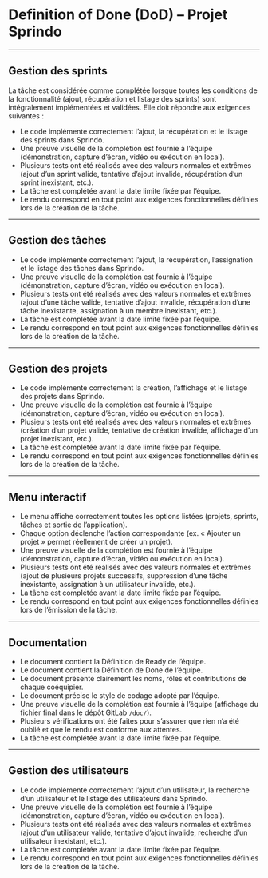 # Definition of Done (DoD) – Projet Sprindo

---

## Gestion des sprints
La tâche est considérée comme complétée lorsque toutes les conditions de la fonctionnalité (ajout, récupération et listage des sprints) sont intégralement implémentées et validées. Elle doit répondre aux exigences suivantes :  
- Le code implémente correctement l’ajout, la récupération et le listage des sprints dans Sprindo.  
- Une preuve visuelle de la complétion est fournie à l’équipe (démonstration, capture d’écran, vidéo ou exécution en local).  
- Plusieurs tests ont été réalisés avec des valeurs normales et extrêmes (ajout d’un sprint valide, tentative d’ajout invalide, récupération d’un sprint inexistant, etc.).  
- La tâche est complétée avant la date limite fixée par l’équipe.  
- Le rendu correspond en tout point aux exigences fonctionnelles définies lors de la création de la tâche.  

---

## Gestion des tâches
- Le code implémente correctement l’ajout, la récupération, l’assignation et le listage des tâches dans Sprindo.  
- Une preuve visuelle de la complétion est fournie à l’équipe (démonstration, capture d’écran, vidéo ou exécution en local).  
- Plusieurs tests ont été réalisés avec des valeurs normales et extrêmes (ajout d’une tâche valide, tentative d’ajout invalide, récupération d’une tâche inexistante, assignation à un membre inexistant, etc.).  
- La tâche est complétée avant la date limite fixée par l’équipe.  
- Le rendu correspond en tout point aux exigences fonctionnelles définies lors de la création de la tâche.  

---

## Gestion des projets
- Le code implémente correctement la création, l’affichage et le listage des projets dans Sprindo.  
- Une preuve visuelle de la complétion est fournie à l’équipe (démonstration, capture d’écran, vidéo ou exécution en local).  
- Plusieurs tests ont été réalisés avec des valeurs normales et extrêmes (création d’un projet valide, tentative de création invalide, affichage d’un projet inexistant, etc.).  
- La tâche est complétée avant la date limite fixée par l’équipe.  
- Le rendu correspond en tout point aux exigences fonctionnelles définies lors de la création de la tâche.  

---

## Menu interactif
- Le menu affiche correctement toutes les options listées (projets, sprints, tâches et sortie de l’application).  
- Chaque option déclenche l’action correspondante (ex. « Ajouter un projet » permet réellement de créer un projet).  
- Une preuve visuelle de la complétion est fournie à l’équipe (démonstration, capture d’écran, vidéo ou exécution en local).  
- Plusieurs tests ont été réalisés avec des valeurs normales et extrêmes (ajout de plusieurs projets successifs, suppression d’une tâche inexistante, assignation à un utilisateur invalide, etc.).  
- La tâche est complétée avant la date limite fixée par l’équipe.  
- Le rendu correspond en tout point aux exigences fonctionnelles définies lors de l’émission de la tâche.  

---

## Documentation
- Le document contient la Définition de Ready de l’équipe.  
- Le document contient la Définition de Done de l’équipe.  
- Le document présente clairement les noms, rôles et contributions de chaque coéquipier.  
- Le document précise le style de codage adopté par l’équipe.  
- Une preuve visuelle de la complétion est fournie à l’équipe (affichage du fichier final dans le dépôt GitLab `/doc/`).  
- Plusieurs vérifications ont été faites pour s’assurer que rien n’a été oublié et que le rendu est conforme aux attentes.  
- La tâche est complétée avant la date limite fixée par l’équipe.  

---

## Gestion des utilisateurs
- Le code implémente correctement l’ajout d’un utilisateur, la recherche d’un utilisateur et le listage des utilisateurs dans Sprindo.  
- Une preuve visuelle de la complétion est fournie à l’équipe (démonstration, capture d’écran, vidéo ou exécution en local).  
- Plusieurs tests ont été réalisés avec des valeurs normales et extrêmes (ajout d’un utilisateur valide, tentative d’ajout invalide, recherche d’un utilisateur inexistant, etc.).  
- La tâche est complétée avant la date limite fixée par l’équipe.  
- Le rendu correspond en tout point aux exigences fonctionnelles définies lors de la création de la tâche.  
